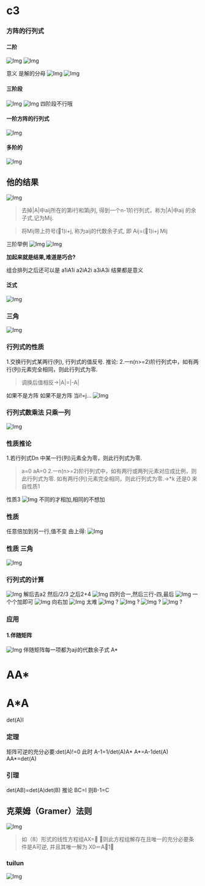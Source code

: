 # c3
### 方阵的行列式
#### 二阶
![Img](./FILES/c3.md/img-20221211031904.png)
![Img](./FILES/c3.md/img-20221211031910.png)

意义
是解的分母
![Img](./FILES/c3.md/img-20221211032021.png)
![Img](./FILES/c3.md/img-20221211032028.png)

#### 三阶段
![Img](./FILES/c3.md/img-20221211032152.png)
![Img](./FILES/c3.md/img-20221211035016.png)
四阶段不行哦


#### 一阶方阵的行列式
![Img](./FILES/c3.md/img-20221211035206.png)
#### 多阶的
![Img](./FILES/c3.md/img-20221211035220.png)

## 他的结果
![Img](./FILES/c3.md/img-20221211035310.png)

>去掉|A|中aij所在的第i行和第j列, 得到一个n-1阶行列式，称为|A|中aij  的余子式,记为Mij.

>将Mij带上符号(1)i+j, 称为aij的代数余子式, 即    Aij=(1)i+j Mij

三阶举例
![Img](./FILES/c3.md/img-20221211035421.png)
![Img](./FILES/c3.md/img-20221211035500.png)

__加起来就是结果,难道是巧合?__

组合排列之后还可以是
a1iA1i
a2iA2i
a3iA3i
结果都是意义

#### 泛式
![Img](./FILES/c3.md/img-20221211035751.png)

### 三角
![Img](./FILES/c3.md/img-20221211040258.png)


### 行列式的性质
1.交换行列式某两行(列), 行列式的值反号.
推论:
2.一n(n>=2)阶行列式中，如有两行(列)元素完全相同，则此行列式为零. 
> 调换后值相反->|A|=|-A|

如果不是方阵
如果不是方阵
当i!=j...
![Img](./FILES/c3.md/img-20221211042348.png)
### 行列式数乘法 只乘一列
![Img](./FILES/c3.md/img-20221211042713.png)
### 性质推论
1.若行列式Dn 中某一行(列)元素全为零，则此行列式为零.
> a=0 aA=0
2.一n(n>=2)阶行列式中，如有两行或两列元素对应成比例，则此行列式为零. 
> 如有两行(列)元素完全相同，则此行列式为零.->*k
> 还是0 来自性质1

性质3
![Img](./FILES/c3.md/img-20221211045103.png)
不同的才相加,相同的不想加

### 性质
任意倍加到另一行,值不变
由上得: 
![Img](./FILES/c3.md/img-20221211045221.png)


### 性质 三角
![Img](./FILES/c3.md/img-20221211045327.png)



### 行列式的计算
![Img](./FILES/c3.md/img-20221211051534.png)
解后去a2 然后/2/3 之后2+4
![Img](./FILES/c3.md/img-20221211051903.png)
四列合一,然后三行-四,最后
![Img](./FILES/c3.md/img-20221211052458.png)
一个个加即可
![Img](./FILES/c3.md/img-20221211175531.png)
向右加
![Img](./FILES/c3.md/img-20221211180706.png)
太难
![Img](./FILES/c3.md/img-20221211180717.png)
?
![Img](./FILES/c3.md/img-20221211180750.png)
?
![Img](./FILES/c3.md/img-20221211180755.png)
?
![Img](./FILES/c3.md/img-20221211180827.png)
?




### 应用
#### 1.伴随矩阵
![Img](./FILES/c3.md/img-20221211181110.png)
伴随矩阵每一项都为aji的代数余子式
A*

AA*
=
A*A
=
det(A)I

### 定理
矩阵可逆的充分必要:det(A)!=0
此时
A-1=1/det(A)A*
A*=A-1det(A)
AA*=det(A)

### 引理
det(AB)=det(A)det(B)
推论
BC=I
则B-1=C

## 克莱姆（Gramer）法则
![Img](./FILES/c3.md/img-20221211181811.png)

> 如（8）形式的线性方程组AX= ，则此方程组解存在且唯一的充分必要条件是A可逆, 并且其唯一解为
X0＝A1

### tuilun

![Img](./FILES/c3.md/img-20221211182332.png)
